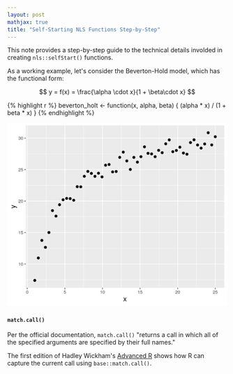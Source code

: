 ```yaml
---
layout: post
mathjax: true
title: "Self-Starting NLS Functions Step-by-Step"
---
```


This note provides a step-by-step guide to the technical details involded
in creating  `nls::selfStart()` functions.


As a working example, let's consider the Beverton-Hold model, which has the functional form:

$$
y = f(x) = \frac{\alpha \cdot x}{1 + \beta\cdot x}
$$


{% highlight r %}
beverton_holt <- function(x, alpha, beta) {
  (alpha * x) / (1 + beta * x)
}
{% endhighlight %}


![](assets/observed-data.png)


#### `match.call()`

Per the official documentation, `match.call()` "returns a call in which all
of the specified arguments are specified by their full names."

The first edition of Hadley Wickham's [Advanced R](http://adv-r.had.co.nz/Expressions.html#capturing-call) shows how R can capture the current
call using `base::match.call()`.
